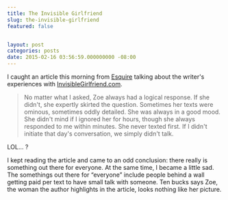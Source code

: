 ```yaml
---
title: The Invisible Girlfriend
slug: the-invisible-girlfriend
featured: false


layout: post
categories: posts
date: 2015-02-16 03:56:59.000000000 -08:00
---
```


I caught an article this morning from [Esquire](http://www.esquire.com/lifestyle/sex/a32668/invisible-girlfriend-experiment/) talking about the writer's experiences with [InvisibleGirlfriend.com](http://invisiblegirlfriend.com).

> No matter what I asked, Zoe always had a logical response. If she didn't, she expertly skirted the question. Sometimes her texts were ominous, sometimes oddly detailed. She was always in a good mood. She didn't mind if I ignored her for hours, though she always responded to me within minutes. She never texted first. If I didn't initiate that day's conversation, we simply didn't talk.

LOL… ?

I kept reading the article and came to an odd conclusion: there really is something out there for everyone. At the same time, I became a little sad. The somethings out there for “everyone” include people behind a wall getting paid per text to have small talk with someone. Ten bucks says Zoe, the woman the author highlights in the article, looks nothing like her picture.

